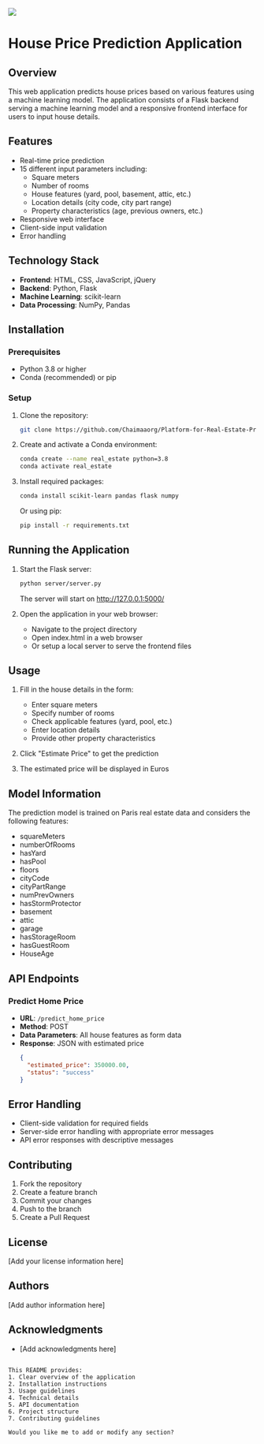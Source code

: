 ![](website-image.PNG)
# House Price Prediction Application

## Overview
This web application predicts house prices based on various features using a machine learning model. The application consists of a Flask backend serving a machine learning model and a responsive frontend interface for users to input house details.

## Features
- Real-time price prediction
- 15 different input parameters including:
  - Square meters
  - Number of rooms
  - House features (yard, pool, basement, attic, etc.)
  - Location details (city code, city part range)
  - Property characteristics (age, previous owners, etc.)
- Responsive web interface
- Client-side input validation
- Error handling

## Technology Stack
- **Frontend**: HTML, CSS, JavaScript, jQuery
- **Backend**: Python, Flask
- **Machine Learning**: scikit-learn
- **Data Processing**: NumPy, Pandas


## Installation

### Prerequisites
- Python 3.8 or higher
- Conda (recommended) or pip

### Setup
1. Clone the repository:
   ```bash
   git clone https://github.com/Chaimaaorg/Platform-for-Real-Estate-Price-Forcasting.git
   ```

2. Create and activate a Conda environment:
   ```bash
   conda create --name real_estate python=3.8
   conda activate real_estate
   ```

3. Install required packages:
   ```bash
   conda install scikit-learn pandas flask numpy
   ```
   
   Or using pip:
   ```bash
   pip install -r requirements.txt
   ```

## Running the Application

1. Start the Flask server:
   ```bash
   python server/server.py
   ```
   The server will start on http://127.0.0.1:5000/

2. Open the application in your web browser:
   - Navigate to the project directory
   - Open index.html in a web browser
   - Or setup a local server to serve the frontend files

## Usage

1. Fill in the house details in the form:
   - Enter square meters
   - Specify number of rooms
   - Check applicable features (yard, pool, etc.)
   - Enter location details
   - Provide other property characteristics

2. Click "Estimate Price" to get the prediction

3. The estimated price will be displayed in Euros

## Model Information

The prediction model is trained on Paris real estate data and considers the following features:
- squareMeters
- numberOfRooms
- hasYard
- hasPool
- floors
- cityCode
- cityPartRange
- numPrevOwners
- hasStormProtector
- basement
- attic
- garage
- hasStorageRoom
- hasGuestRoom
- HouseAge

## API Endpoints

### Predict Home Price
- **URL**: `/predict_home_price`
- **Method**: POST
- **Data Parameters**: All house features as form data
- **Response**: JSON with estimated price
  ```json
  {
    "estimated_price": 350000.00,
    "status": "success"
  }
  ```

## Error Handling
- Client-side validation for required fields
- Server-side error handling with appropriate error messages
- API error responses with descriptive messages

## Contributing
1. Fork the repository
2. Create a feature branch
3. Commit your changes
4. Push to the branch
5. Create a Pull Request

## License
[Add your license information here]

## Authors
[Add author information here]

## Acknowledgments
- [Add acknowledgments here]
```

This README provides:
1. Clear overview of the application
2. Installation instructions
3. Usage guidelines
4. Technical details
5. API documentation
6. Project structure
7. Contributing guidelines

Would you like me to add or modify any section?
